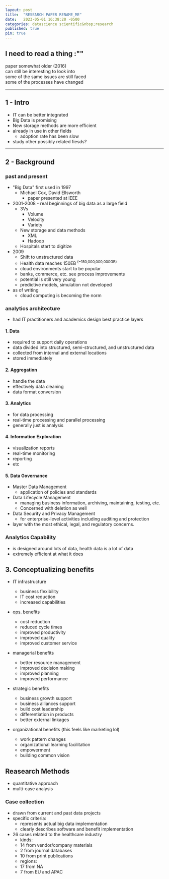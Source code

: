 ```yaml
---
layout: post
title:  "RESEARCH PAPER RENAME_ME"
date:   2023-05-01 16:38:20 -0500
categories: datascience scientific&nbsp;research
published: true
pin: true
---
```


## I need to read a thing :""

paper somewhat older (2016)  
can still be interesting to look into  
some of the same issues are still faced  
some of the processes have changed

------

## 1 - Intro

- IT can be better integrated
- Big Data is promising
- New storage methods are more efficient
- already in use in other fields
  - adoption rate has been slow
- study other possibly related fiesds?

------

## 2 - Background

### past and present

- "Big Data" first used in 1997
  - Michael Cox, David Ellsworth
    - paper presented at IEEE
- 2001-2008 - real beginnings of big data as a large
field
  - 3Vs
    - Volume
    - Velocity
    - Variety
  - New storage and data methods
    - XML
    - Hadoop
  - Hospitals start to digitize
- 2009
  - Shift to unstructured data
  - Health data reaches 150EB
    <sup>(~150,000,000,000GB)</sup>
  - cloud environments start to be popular
  - banks, commerce, etc. see process improvements
  - potential is still very young
  - predictive models, simulation not developed
- as of writing
  - cloud computing is becoming the norm

### analytics architecture

- had IT practitioners and academics design best
practice layers

#### 1. Data

- required to support daily operations
- data divided into structured,
semi-structured, and unstructured data
- collected from internal and external
locations
- stored immediately

#### 2. Aggregation

- handle the data
- effectively data cleaning
- data format conversion

#### 3. Analytics

- for data processing
- real-time processing and parallel processing
- generally just is analysis

#### 4. Information Exploration

- visualization reports
- real-time monitoring
- reporting
- etc

#### 5. Data Governance

- Master Data Management
  - application of policies and standards
- Data Lifecycle Management
  - managing business information, archiving,
  maintaining, testing, etc.
  - Concerned with deletion as well
- Data Security and Privacy Management
  - for enterprise-level activities including
  auditing and protection
- layer with the most ethical, legal, and
regulatory concerns.

### Analytics Capability

- is designed around lots of data, health data is a lot
of data
- extremely efficient at what it does

## 3. Conceptualizing benefits

- IT infrastructure
  - business flexibility
  - IT cost reduction
  - increased capabilities

- ops. benefits
  - cost reduction
  - reduced cycle times
  - improved productivity
  - improved quality
  - improved customer service

- managerial benefits
  - better resource management
  - improved decision making
  - improved planning
  - improved performance

- strategic benefits
  - business growth support
  - business alliances support
  - build cost leadership
  - differentiation in products
  - better external linkages

- organizational benefits (this feels like marketing lol)
  - work pattern changes
  - organizational learning facilitation
  - empowerment
  - building common vision

## Reasearch Methods

- quantitative approach
- multi-case analysis

### Case collection

- drawn from current and past data projects
- specific criteria:
  - represents actual big data implementation
  - clearly describes software and benefit
  implementation
- 26 cases related to the healthcare industry
  - kinds:
  - 14 from vendor/company materials
  - 2 from journal databases
  - 10 from print publications
  - regions:
  - 17 from NA
  - 7 from EU and APAC
